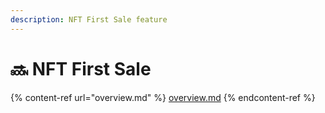 ```yaml
---
description: NFT First Sale feature
---
```


# 🔜 NFT First Sale

{% content-ref url="overview.md" %}
[overview.md](overview.md)
{% endcontent-ref %}
